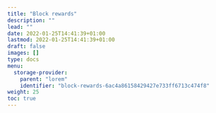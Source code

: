 ```yaml
---
title: "Block rewards"
description: ""
lead: ""
date: 2022-01-25T14:41:39+01:00
lastmod: 2022-01-25T14:41:39+01:00
draft: false
images: []
type: docs
menu:
  storage-provider:
    parent: "lorem"
    identifier: "block-rewards-6ac4a86158429427e733ff6713c474f8"
weight: 25
toc: true
---
```


